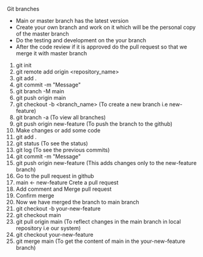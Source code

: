 Git branches 

* Main or master branch has the latest version
* Create your own branch and work on it which will be the personal copy of the master branch
* Do the testing and development on the your branch
* After the code review if it is approved do the pull request so that we merge it with master branch

1. git init
2. git remote add origin <repository_name>
3. git add . 
4. git commit -m "Message"
5. git branch -M main
6. git push origin main
7. git checkout -b <branch_name>    (To create a new branch i.e new-feature)
8. git branch -a   (To view all branches)
9. git push origin new-feature     (To push the branch to the github)
10. Make changes or add some code
11. git add .
12. git status     (To see the status)
13. git log        (To see the previous commits)
14. git commit -m "Message"
15. git push origin new-feature          (This adds changes only to the new-feature branch) 
16. Go to the pull request in github
17. main <- new-feature  Crete a pull request
18. Add comment and Merge pull request
19. Confirm merge
20. Now we have merged the branch to main branch
21. git checkout -b your-new-feature 
22. git checkout main
23. git pull origin main   (To reflect changes in the main branch in local repository i.e our system)
24. git checkout your-new-feature
25. git merge main         (To get the content of main in the your-new-feature branch)